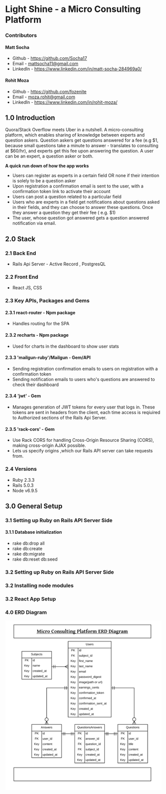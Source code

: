 # Light Shine - a Micro Consulting Platform

### Contributors
#### Matt Socha
 *   Github - https://github.com/Socha17
 *    Email - mattsocha11@gmail.com
 * LinkedIn - https://www.linkedin.com/in/matt-socha-284969a0/

#### Rohit Moza
 *   Github - https://github.com/fozenite
 *    Email - moza.rohit@gmail.com
 * LinkedIn - https://www.linkedin.com/in/rohit-moza/

## 1.0  Introduction
Quora/Stack Overflow meets Uber in a nutshell. A micro-consulting platform, which enables sharing of knowledge between experts and question askers. Question askers get questions answered for a fee (e.g $1, because small questions take a minute to answer - translates to consulting at $60/hr), and experts get this fee upon answering the question. A user can be an expert, a question asker or both.

**A quick run down of how the app works**
  * Users can register as experts in a certain field OR none if their intention is solely to be a question asker
  * Upon registration a confirmation email is sent to the user, with a confirmation token link to activate their account
  * Users can post a question related to a particular field
  * Users who are experts in a field get notifications about questions asked in their fields, and they can choose to answer these questions. Once they answer a question they get their fee ( e.g. $1)
  * The user, whose question got answered gets a question answered notification via email.


## 2.0  Stack

### 2.1  Back End
  * Rails Api Server - Active Record , PostgresQL

### 2.2  Front End
  * React JS, CSS

### 2.3  Key APIs, Packages and Gems

#### 2.3.1 react-router - Npm package
* Handles routing for the SPA

#### 2.3.2 recharts - Npm package
* Used for charts in the dashboard to show user stats

#### 2.3.3 'mailgun-ruby'/Mailgun - Gem/API
* Sending registration confirmation emails to users on registration with a confirmation token
*  Sending notification emails to users who's questions are answered to check their dashboard

#### 2.3.4 'jwt'  - Gem
* Manages generation of JWT tokens for every user that logs in. These tokens are sent in headers from the client, each    time access is reqiuired to Authorized sections of the Rails Api Server.
#### 2.3.5 'rack-cors' - Gem
* Use Rack CORS for handling Cross-Origin Resource Sharing (CORS), making cross-origin AJAX possible.
* Lets us specify origins ,which our Rails API server can take requests from.

### 2.4  Versions
*  Ruby 2.3.3
*  Rails 5.0.3
*  Node v6.9.5

## 3.0  General Setup

### 3.1 Setting up Ruby on Rails API Server Side
#### 3.1.1  Database initialization
- rake db:drop all
- rake db:create
- rake db:migrate
- rake db:reset db:seed

### 3.2 Setting up Ruby on Rails API Server Side



### 3.2 Installing node modules


### 3.2  React App Setup

### 4.0 ERD Diagram
![ERD Diagram](https://github.com/fozenite/MicroConsulting/blob/master/README_assets/ERD_diagram.png)

